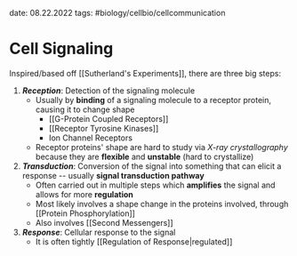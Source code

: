 date: 08.22.2022
tags:   #biology/cellbio/cellcommunication 
# Cell Signaling
Inspired/based off [[Sutherland's Experiments]], there are three big steps:
1. ***Reception***: Detection of the signaling molecule
	- Usually by **binding** of a signaling molecule to a receptor protein, causing it to change shape
		- [[G-Protein Coupled Receptors]]
		- [[Receptor Tyrosine Kinases]]
		- Ion Channel Receptors
	- Receptor proteins' shape are hard to study via *X-ray crystallography* because they are **flexible** and **unstable** (hard to crystallize)
2. ***Transduction***: Conversion of the signal into something that can elicit a response -- usually **signal transduction pathway**
	- Often carried out in multiple steps which **amplifies** the signal and allows for more **regulation**
	- Most likely involves a shape change in the proteins involved, through [[Protein Phosphorylation]]
	- Also involves [[Second Messengers]]
3. ***Response***: Cellular response to the signal
	- It is often tightly [[Regulation of Response|regulated]]